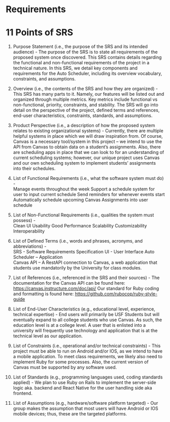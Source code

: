 # Requirements

# 11 Points of SRS 

1) Purpose Statement (i.e., the purpose of the SRS and its intended audience) - The purpose of the SRS is to state all requirements of the proposed system once discovered. This SRS contains details regarding the functional and non-functional requirements of the project in a technical nature. In this SRS, we detail key components and requirements for the Auto Scheduler, including its overview vocabulary, constraints, and assumptions. 

2) Overview (i.e., the contents of the SRS and how they are organized) - This SRS has many parts to it. Namely, our features will be listed out and organized through multiple metrics. Key metrics include functional vs non-functional, priority, constraints, and stability. The SRS will go into detail on the perspective of the project, defined terms and references, end-user characteristics, constraints, standards, and assumptions. 

3) Product Perspective (i.e., a description of how the proposed system relates to existing organizational systems) - Currently, there are multiple helpful systems in place which we will draw inspiration from. Of course, Canvas is a necessary tool/system in this project – we intend to use the API from Canvas to obtain data on a student’s assignments. Also, there are scheduling apps in place that we can look to for an understanding of current scheduling systems; however, our unique project uses Canvas and our own scheduling system to implement students’ assignments into their schedules. 

4) List of Functional Requirements (i.e., what the software system must do) -  
Manage events throughout the week 
Support a schedule system for user to input current schedule 
Send reminders for whenever events start 
Automatically schedule upcoming Canvas Assignments into user schedule  

5) List of Non-Functional Requirements (i.e., qualities the system must possess) -  
Clean UI 
Usability 
Good Performance 
Scalability 
Customizability  
Interoperability 

6) List of Defined Terms (i.e., words and phrases, acronyms, and abbreviations) -  
SRS - Software Requirements Specification
UI - User Interface
Auto Scheduler – Application  
Canvas API – A RestAPI connection to Canvas, a web application that students use mandatorily by the University for class modules.  

7) List of References (i.e., referenced in the SRS and their sources) -
The documentation for the Canvas API can be found here: https://canvas.instructure.com/doc/api/
Our standard for Ruby coding and formatting is found here: https://github.com/rubocop/ruby-style-guide

10) List of End-User Characteristics (e.g., educational level, experience, technical expertise) - End users will primarily be USF Students but will eventually expand to all college students who use Canvas. As such, the education level is at a college level.  A user that is enlisted into a university will frequently use technology and application that is at the technical level as our application. 

11) List of Constraints (i.e., operational and/or technical constraints) - This project must be able to run on Android and/or IOS, as we intend to have a mobile application. To meet class requirements, we likely also need to implement Ruby for some processes. Also, the current version of Canvas must be supported by any software used. 

12) List of Standards (e.g., programming languages used, coding standards applied) - We plan to use Ruby on Rails to implement the server-side logic aka. backend and React Native for the user handling side aka frontend. 

13) List of Assumptions (e.g., hardware/software platform targeted) - Our group makes the assumption that most users will have Android or IOS mobile devices; thus, these are the targeted platforms. 
